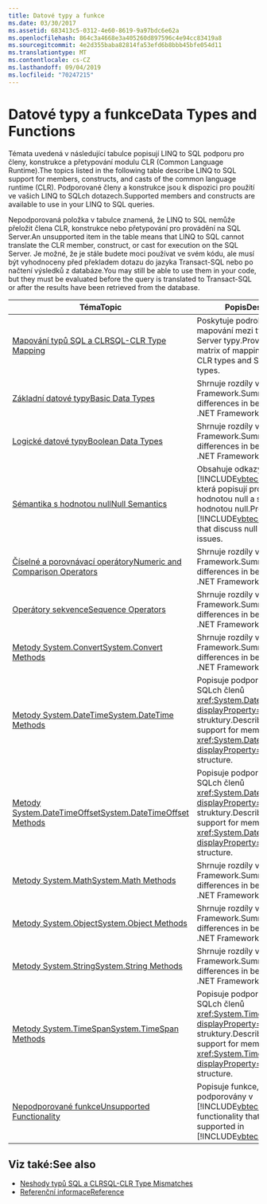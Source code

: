 ```yaml
---
title: Datové typy a funkce
ms.date: 03/30/2017
ms.assetid: 683413c5-0312-4e60-8619-9a97bdc6e62a
ms.openlocfilehash: 864c3a4668e3a405260d897596c4e94cc83419a8
ms.sourcegitcommit: 4e2d355baba82814fa53efd6b8bbb45bfe054d11
ms.translationtype: MT
ms.contentlocale: cs-CZ
ms.lasthandoff: 09/04/2019
ms.locfileid: "70247215"
---
```

# <a name="data-types-and-functions"></a><span data-ttu-id="edb00-102">Datové typy a funkce</span><span class="sxs-lookup"><span data-stu-id="edb00-102">Data Types and Functions</span></span>
<span data-ttu-id="edb00-103">Témata uvedená v následující tabulce popisují LINQ to SQL podporu pro členy, konstrukce a přetypování modulu CLR (Common Language Runtime).</span><span class="sxs-lookup"><span data-stu-id="edb00-103">The topics listed in the following table describe LINQ to SQL support for members, constructs, and casts of the common language runtime (CLR).</span></span> <span data-ttu-id="edb00-104">Podporované členy a konstrukce jsou k dispozici pro použití ve vašich LINQ to SQLch dotazech.</span><span class="sxs-lookup"><span data-stu-id="edb00-104">Supported members and constructs are available to use in your LINQ to SQL queries.</span></span>  
  
 <span data-ttu-id="edb00-105">Nepodporovaná položka v tabulce znamená, že LINQ to SQL nemůže přeložit člena CLR, konstrukce nebo přetypování pro provádění na SQL Server.</span><span class="sxs-lookup"><span data-stu-id="edb00-105">An unsupported item in the table means that LINQ to SQL cannot translate the CLR member, construct, or cast for execution on the SQL Server.</span></span> <span data-ttu-id="edb00-106">Je možné, že je stále budete moci používat ve svém kódu, ale musí být vyhodnoceny před překladem dotazu do jazyka Transact-SQL nebo po načtení výsledků z databáze.</span><span class="sxs-lookup"><span data-stu-id="edb00-106">You may still be able to use them in your code, but they must be evaluated before the query is translated to Transact-SQL or after the results have been retrieved from the database.</span></span>  
  
|<span data-ttu-id="edb00-107">Téma</span><span class="sxs-lookup"><span data-stu-id="edb00-107">Topic</span></span>|<span data-ttu-id="edb00-108">Popis</span><span class="sxs-lookup"><span data-stu-id="edb00-108">Description</span></span>|  
|-----------|-----------------|  
|[<span data-ttu-id="edb00-109">Mapování typů SQL a CLR</span><span class="sxs-lookup"><span data-stu-id="edb00-109">SQL-CLR Type Mapping</span></span>](sql-clr-type-mapping.md)|<span data-ttu-id="edb00-110">Poskytuje podrobnou matrici mapování mezi typy CLR a SQL Server typy.</span><span class="sxs-lookup"><span data-stu-id="edb00-110">Provides a detailed matrix of mappings between CLR types and SQL Server types.</span></span>|  
|[<span data-ttu-id="edb00-111">Základní datové typy</span><span class="sxs-lookup"><span data-stu-id="edb00-111">Basic Data Types</span></span>](basic-data-types.md)|<span data-ttu-id="edb00-112">Shrnuje rozdíly v chování z .NET Framework.</span><span class="sxs-lookup"><span data-stu-id="edb00-112">Summarizes differences in behavior from the .NET Framework.</span></span>|  
|[<span data-ttu-id="edb00-113">Logické datové typy</span><span class="sxs-lookup"><span data-stu-id="edb00-113">Boolean Data Types</span></span>](boolean-data-types.md)|<span data-ttu-id="edb00-114">Shrnuje rozdíly v chování z .NET Framework.</span><span class="sxs-lookup"><span data-stu-id="edb00-114">Summarizes differences in behavior from the .NET Framework.</span></span>|  
|[<span data-ttu-id="edb00-115">Sémantika s hodnotou null</span><span class="sxs-lookup"><span data-stu-id="edb00-115">Null Semantics</span></span>](null-semantics.md)|<span data-ttu-id="edb00-116">Obsahuje odkazy na [!INCLUDE[vbtecdlinq](../../../../../../includes/vbtecdlinq-md.md)] témata, která popisují problémy s hodnotou null a s možnou hodnotou null.</span><span class="sxs-lookup"><span data-stu-id="edb00-116">Provides links to [!INCLUDE[vbtecdlinq](../../../../../../includes/vbtecdlinq-md.md)] topics that discuss null and nullable issues.</span></span>|  
|[<span data-ttu-id="edb00-117">Číselné a porovnávací operátory</span><span class="sxs-lookup"><span data-stu-id="edb00-117">Numeric and Comparison Operators</span></span>](numeric-and-comparison-operators.md)|<span data-ttu-id="edb00-118">Shrnuje rozdíly v chování z .NET Framework.</span><span class="sxs-lookup"><span data-stu-id="edb00-118">Summarizes differences in behavior from the .NET Framework.</span></span>|  
|[<span data-ttu-id="edb00-119">Operátory sekvence</span><span class="sxs-lookup"><span data-stu-id="edb00-119">Sequence Operators</span></span>](sequence-operators.md)|<span data-ttu-id="edb00-120">Shrnuje rozdíly v chování z .NET Framework.</span><span class="sxs-lookup"><span data-stu-id="edb00-120">Summarizes differences in behavior from the .NET Framework.</span></span>|  
|[<span data-ttu-id="edb00-121">Metody System.Convert</span><span class="sxs-lookup"><span data-stu-id="edb00-121">System.Convert Methods</span></span>](system-convert-methods.md)|<span data-ttu-id="edb00-122">Shrnuje rozdíly v chování z .NET Framework.</span><span class="sxs-lookup"><span data-stu-id="edb00-122">Summarizes differences in behavior from the .NET Framework.</span></span>|  
|[<span data-ttu-id="edb00-123">Metody System.DateTime</span><span class="sxs-lookup"><span data-stu-id="edb00-123">System.DateTime Methods</span></span>](system-datetime-methods.md)|<span data-ttu-id="edb00-124">Popisuje podporu LINQ to SQLch členů <xref:System.DateTime?displayProperty=nameWithType> struktury.</span><span class="sxs-lookup"><span data-stu-id="edb00-124">Describes LINQ to SQL support for members of the <xref:System.DateTime?displayProperty=nameWithType> structure.</span></span>|  
|[<span data-ttu-id="edb00-125">Metody System.DateTimeOffset</span><span class="sxs-lookup"><span data-stu-id="edb00-125">System.DateTimeOffset Methods</span></span>](system-datetimeoffset-methods.md)|<span data-ttu-id="edb00-126">Popisuje podporu LINQ to SQLch členů <xref:System.DateTimeOffset?displayProperty=nameWithType> struktury.</span><span class="sxs-lookup"><span data-stu-id="edb00-126">Describes LINQ to SQL support for members of the <xref:System.DateTimeOffset?displayProperty=nameWithType> structure.</span></span>|  
|[<span data-ttu-id="edb00-127">Metody System.Math</span><span class="sxs-lookup"><span data-stu-id="edb00-127">System.Math Methods</span></span>](system-math-methods.md)|<span data-ttu-id="edb00-128">Shrnuje rozdíly v chování z .NET Framework.</span><span class="sxs-lookup"><span data-stu-id="edb00-128">Summarizes differences in behavior from the .NET Framework.</span></span>|  
|[<span data-ttu-id="edb00-129">Metody System.Object</span><span class="sxs-lookup"><span data-stu-id="edb00-129">System.Object Methods</span></span>](system-object-methods.md)|<span data-ttu-id="edb00-130">Shrnuje rozdíly v chování z .NET Framework.</span><span class="sxs-lookup"><span data-stu-id="edb00-130">Summarizes differences in behavior from the .NET Framework.</span></span>|  
|[<span data-ttu-id="edb00-131">Metody System.String</span><span class="sxs-lookup"><span data-stu-id="edb00-131">System.String Methods</span></span>](system-string-methods.md)|<span data-ttu-id="edb00-132">Shrnuje rozdíly v chování z .NET Framework.</span><span class="sxs-lookup"><span data-stu-id="edb00-132">Summarizes differences in behavior from the .NET Framework.</span></span>|  
|[<span data-ttu-id="edb00-133">Metody System.TimeSpan</span><span class="sxs-lookup"><span data-stu-id="edb00-133">System.TimeSpan Methods</span></span>](system-timespan-methods.md)|<span data-ttu-id="edb00-134">Popisuje podporu LINQ to SQLch členů <xref:System.TimeSpan?displayProperty=nameWithType> struktury.</span><span class="sxs-lookup"><span data-stu-id="edb00-134">Describes LINQ to SQL support for members of the <xref:System.TimeSpan?displayProperty=nameWithType> structure.</span></span>|  
|[<span data-ttu-id="edb00-135">Nepodporované funkce</span><span class="sxs-lookup"><span data-stu-id="edb00-135">Unsupported Functionality</span></span>](unsupported-functionality.md)|<span data-ttu-id="edb00-136">Popisuje funkce, které nejsou podporovány v [!INCLUDE[vbtecdlinq](../../../../../../includes/vbtecdlinq-md.md)].</span><span class="sxs-lookup"><span data-stu-id="edb00-136">Describes functionality that is not supported in [!INCLUDE[vbtecdlinq](../../../../../../includes/vbtecdlinq-md.md)].</span></span>|  
  
## <a name="see-also"></a><span data-ttu-id="edb00-137">Viz také:</span><span class="sxs-lookup"><span data-stu-id="edb00-137">See also</span></span>

- [<span data-ttu-id="edb00-138">Neshody typů SQL a CLR</span><span class="sxs-lookup"><span data-stu-id="edb00-138">SQL-CLR Type Mismatches</span></span>](sql-clr-type-mismatches.md)
- [<span data-ttu-id="edb00-139">Referenční informace</span><span class="sxs-lookup"><span data-stu-id="edb00-139">Reference</span></span>](reference.md)
